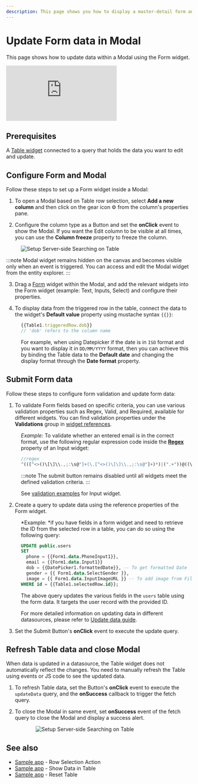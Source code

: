 ```yaml
---
description: This page shows you how to display a master-detail form and update table data using a JSON form and Form widget.
---
```

# Update Form data in Modal

This page shows how to update data within a Modal using the Form widget.

<div style={{ position: "relative", paddingBottom: "calc(50.520833333333336% + 41px)", height: "0", width: "100%" }}>
  <iframe src="https://demo.arcade.software/eFTz0xQWOYjW79EcjU5S?embed" frameborder="0" loading="lazy" webkitallowfullscreen mozallowfullscreen allowfullscreen style={{ position: "absolute", top: "0", left: "0", width: "100%", height: "100%", colorScheme: "light" }} title="Appsmith | Connect Data">
  </iframe>
</div>

## Prerequisites

A [Table widget](/reference/widgets/table#table-data-arrayobject) connected to a query that holds the data you want to edit and update.


## Configure Form and Modal

Follow these steps to set up a Form widget inside a Modal:

1. To open a Modal based on Table row selection, select **Add a new column** and then click on the gear icon ⚙️ from the column's properties pane.

2. Configure the column type as a Button and set the **onClick** event to show the Modal. If you want the Edit column to be visible at all times, you can use the **Column freeze** property to freeze the column.


<figure>
  <img src="/img/show-modal-2.gif" style= {{width:"560px", height:"auto"}} alt="Setup Server-side Searching on Table"/>
   <figcaption align = "center"><i></i></figcaption>
</figure>




:::note
Modal widget remains hidden on the canvas and becomes visible only when an event is triggered. You can access and edit the Modal widget from the entity explorer.
:::


3. Drag a [Form](/reference/widgets/form) widget within the Modal, and add the relevant widgets into the Form widget (example: Text, Inputs, Select) and configure their properties.


4. To display data from the triggered row in the table, connect the data to the widget's **Default value** property using mustache syntax `{{}}`:

<dd>

```js
{{Table1.triggeredRow.dob}}
// 'dob' refers to the column name
```

For example, when using Datepicker if the date is in `ISO` format and you want to display it in `DD/MM/YYYY` format, then you can achieve this by binding the Table data to the **Default date** and changing the display format through the **Date format** property.

</dd>

## Submit Form data

Follow these steps to configure form validation and update form data:


1. To validate Form fields based on specific criteria, you can use various validation properties such as Regex, Valid, and Required, available for different widgets. You can find validation properties under the **Validations** group in [widget references](/reference/widgets).

<dd>

*Example:* To validate whether an entered email is in the correct format, use the following regular expression code inside the [**Regex**](/reference/widgets/input#regex-string) property of an Input widget:

```js
//regex
^(([^<>()\[\]\\.,;:\s@"]+(\.[^<>()\[\]\\.,;:\s@"]+)*)|(".+"))@((\[[0-9]{1,3}\.[0-9]{1,3}\.[0-9]{1,3}\.[0-9]{1,3}])|(([a-zA-Z\-0-9]+\.)+[a-zA-Z]{2,}))$
```

:::note
The submit button remains disabled until all widgets meet the defined validation criteria.
:::



See [validation examples](/reference/widgets/input#regex-string) for Input widget.

</dd>


2. Create a query to update data using the reference properties of the Form widget.

<dd>

*Example: *if you have fields in a form widget and need to retrieve the ID from the selected row in a table, you can do so using the following query:

```sql
UPDATE public.users
SET 
  phone = {{Form1.data.PhoneInput1}},
  email = {{Form1.data.Input1}}
  dob = {{DatePicker1.formattedDate}}, -- To get formatted Date
  gender = {{ Form1.data.SelectGender }},
  image = {{ Form1.data.InputImageURL }} -- To add image from Filepicker widget use: {FilePicker1.files[0].data}}
WHERE id = {{Table1.selectedRow.id}};
```

The above query updates the various fields in the `users` table using the form data. It targets the user record with the provided ID.


For more detailed information on updating data in different datasources, please refer to [Update data guide](/connect-data/how-to-guides/insert-and-update-data-in-sql).


</dd>


3. Set the Submit Button's **onClick** event to execute the update query.


##  Refresh Table data and close Modal

When data is updated in a datasource, the Table widget does not automatically reflect the changes. You need to manually refresh the Table using events or JS code to see the updated data.

1. To refresh Table data, set the Button's **onClick** event to execute the `updateData` query,  and the **onSuccess** callback to trigger the fetch query.
 
2. To close the Modal in same event, set **onSuccess** event of the fetch query to close the Modal and display a success alert.


<dd>


<figure>
  <img src="/img/trigger-multi-query-1.gif" style= {{width:"560px", height:"auto"}} alt="Setup Server-side Searching on Table"/>
   <figcaption align = "center"><i></i></figcaption>
</figure>




</dd>

## See also

* [Sample app](https://app.appsmith.com/applications/61e11a42eb0501052b9fab3e/pages/61efe524be698f35db551f91) - Row Selection Action
* [Sample app](https://app.appsmith.com/applications/623cca594d9aea1b062b33c6/pages/623cca594d9aea1b062b33cd) - Show Data in Table
* [Sample app](https://app.appsmith.com/applications/61e11a42eb0501052b9fab3e/pages/6241f4e8c99df2369931a9c3) - Reset Table


